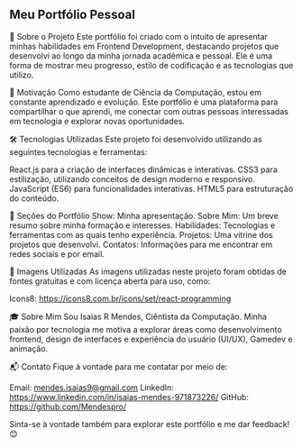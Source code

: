 ## Meu Portfólio Pessoal

🎯 Sobre o Projeto
Este portfólio foi criado com o intuito de apresentar minhas habilidades em Frontend Development, destacando projetos que desenvolvi ao longo da minha jornada acadêmica e pessoal. Ele é uma forma de mostrar meu progresso, estilo de codificação e as tecnologias que utilizo.

🚀 Motivação
Como estudante de Ciência da Computação, estou em constante aprendizado e evolução. Este portfólio é uma plataforma para compartilhar o que aprendi, me conectar com outras pessoas interessadas em tecnologia e explorar novas oportunidades.

🛠 Tecnologias Utilizadas
Este projeto foi desenvolvido utilizando as seguintes tecnologias e ferramentas:

React.js para a criação de interfaces dinâmicas e interativas.
CSS3 para estilização, utilizando conceitos de design moderno e responsivo.
JavaScript (ES6) para funcionalidades interativas.
HTML5 para estruturação do conteúdo.

📂 Seções do Portfólio
Show: Minha apresentação.
Sobre Mim: Um breve resumo sobre minha formação e interesses.
Habilidades: Tecnologias e ferramentas com as quais tenho experiência.
Projetos: Uma vitrine dos projetos que desenvolvi.
Contatos: Informações para me encontrar em redes sociais e por email.

📸 Imagens Utilizadas
As imagens utilizadas neste projeto foram obtidas de fontes gratuitas e com licença aberta para uso, como:

Icons8: https://icons8.com.br/icons/set/react-programming

🎓 Sobre Mim
Sou Isaias R Mendes, Ciêntista da Computação. Minha paixão por tecnologia me motiva a explorar áreas como desenvolvimento frontend, design de interfaces e experiência do usuário (UI/UX), Gamedev e animação.

📬 Contato
Fique à vontade para me contatar por meio de:

Email: mendes.isaias9@gmail.com
LinkedIn: https://www.linkedin.com/in/isaias-mendes-971873226/
GitHub: https://github.com/Mendespro/

Sinta-se à vontade também para explorar este portfólio e me dar feedback! 😊
